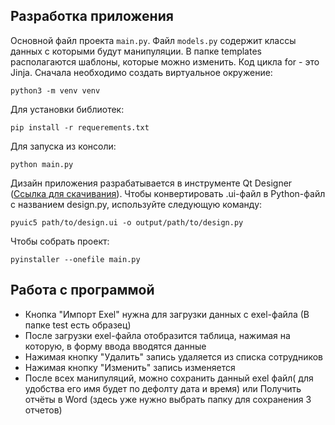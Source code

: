 ## Разработка приложения

Основной файл проекта `main.py`. Файл `models.py` содержит классы данных с которыми будут манипуляции.
В папке templates располагаются шаблоны, которые можно изменить. Код цикла for - это Jinja. 
Сначала необходимо создать виртуальное окружение:
```commandline
python3 -m venv venv
```
Для установки библиотек:
```commandline
pip install -r requerements.txt
```
Для запуска из консоли:
```commandline
python main.py
```
Дизайн приложения разрабатывается в инструменте Qt Designer (<a href="https://build-system.fman.io/qt-designer-download">Ссылка для скачивания</a>). Чтобы конвертировать .ui-файл в Python-файл с названием design.py, используйте следующую команду:
```
pyuic5 path/to/design.ui -o output/path/to/design.py
```
Чтобы собрать проект:
```
pyinstaller --onefile main.py
```

## Работа с программой 

<ul>
<li>Кнопка "Импорт Exel" нужна для загрузки данных с exel-файла (В папке test есть образец)</li>
<li>После загрузки exel-файла отобразится таблица, нажимая на которую, в форму ввода вводятся данные</li>
<li>Нажимая кнопку "Удалить" запись удаляется из списка сотрудников</li>
<li>Нажимая кнопку "Изменить" запись изменяется</li>
<li>После всех манипуляций, можно сохранить данный exel файл( для удобства его имя будет по дефолту дата и время) или Получить отчёты в Word (здесь уже нужно выбрать папку для сохранения 3 отчетов)</li>

</ul>
